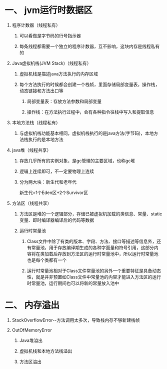 # 一、 jvm运行时数据区
   1. 程序计数器（线程私有）
      1. 可以看做是字节码的行号指示器
      
      2. 每条线程都需要一个独立的程序计数器，互不影响，这块内存是线程私有的
   
   2. Java虚拟机栈(JVM Stack)（线程私有）
      1. 虚拟机栈是描述java方法执行的内存区域
      
      2. 每个方法执行的时候都会创建一个栈帧，里面存储局部变量表，操作栈，动态链接和方法出口等
         1. 局部变量表：存放方法参数和局部变量
         
         2. 操作栈：在方法执行过程中，会有各种指令往栈中写入和提取信息
   
   3. 本地方法栈（线程私有） 
      1. 与虚拟机栈功能基本相同，虚拟机栈执行的是java方法(字节码)，本地方法栈执行的是本地方法
   
   4. java堆（线程共享）
      1. 存放几乎所有的实例对象，是gc管理的主要区域，也称gc堆
      
      2. 逻辑上连续即可，不一定要物理上连续
      
      3. 分为两大块：新生代和老年代
         
         新生代=1个Eden区+2个Survivor区                                                                                                 
   
   5. 方法区（线程共享）      
      1. 方法区是堆的一个逻辑部分，存储已被虚拟机加载的类信息、常量、static变量、即时编译器编译后的代码等数据
      
      2. 运行时常量池
      
         1. Class文件中除了有类的版本、字段、方法、接口等描述等信息外，还有常量池，用于存放编译期生成的各种字面量和符号引用，这部分内容将在类加载后存放到方法区的运行时常量池中，所以运行时常量池也是每个类都有一个
         
         2. 运行时常量池相对于Class文件常量池的另外一个重要特征是具备动态性，就是并非预置如Class文件中常量池的内容才能进入方法区的运行时常量池，运行期间也可以将新的常量放入池中
      
# 二、 内存溢出      

   1. StackOverflowError--方法调用太多次，导致栈内存不够新建栈帧
   
   2. OutOfMemoryError
   
      1. Java堆溢出
      
      2. 虚拟机栈和本地方法栈溢出
      
      3. 方法区溢出
